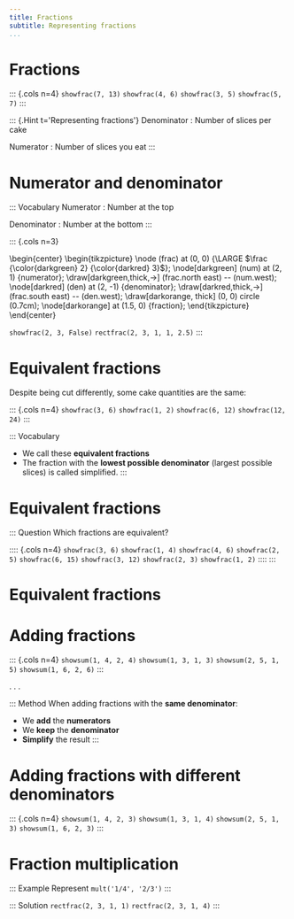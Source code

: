```yaml
---
title: Fractions
subtitle: Representing fractions
...
```


# Fractions

::: {.cols n=4}
`showfrac(7, 13)`
`showfrac(4, 6)`
`showfrac(3, 5)`
`showfrac(5, 7)`
:::

::: {.Hint t='Representing fractions'}
Denominator
: Number of slices per cake

Numerator
: Number of slices you eat
:::

# Numerator and denominator

::: Vocabulary
Numerator
: Number at the top

Denominator
: Number at the bottom
:::

::: {.cols n=3}

\begin{center}
\begin{tikzpicture}
\node (frac) at (0, 0) {\LARGE $\frac {\color{darkgreen} 2} {\color{darkred} 3}$};
\node[darkgreen] (num) at (2, 1) {numerator};
\draw[darkgreen,thick,->] (frac.north east) -- (num.west);
\node[darkred] (den) at (2, -1) {denominator};
\draw[darkred,thick,->] (frac.south east) -- (den.west);
\draw[darkorange, thick] (0, 0) circle (0.7cm);
\node[darkorange] at (1.5, 0) {fraction};
\end{tikzpicture}
\end{center}

`showfrac(2, 3, False)`
`rectfrac(2, 3, 1, 1, 2.5)`
:::

# Equivalent fractions

Despite being cut differently, some cake quantities are the same:

::: {.cols n=4}
`showfrac(3, 6)`
`showfrac(1, 2)`
`showfrac(6, 12)`
`showfrac(12, 24)`
:::

::: Vocabulary
- We call these **equivalent fractions**
- The fraction with the **lowest possible denominator** (largest
  possible slices) is called simplified.
:::

# Equivalent fractions

::: Question
Which fractions are equivalent?

:::: {.cols n=4}
`showfrac(3, 6)`
`showfrac(1, 4)`
`showfrac(4, 6)`
`showfrac(2, 5)`
`showfrac(6, 15)`
`showfrac(3, 12)`
`showfrac(2, 3)`
`showfrac(1, 2)`
::::
:::

# Equivalent fractions

# Adding fractions

::: {.cols n=4}
`showsum(1, 4, 2, 4)`
`showsum(1, 3, 1, 3)`
`showsum(2, 5, 1, 5)`
`showsum(1, 6, 2, 6)`
:::

. . .

::: Method
When adding fractions with the **same denominator**:

- We **add** the **numerators**
- We **keep** the **denominator**
- **Simplify** the result
:::

# Adding fractions with different denominators

::: {.cols n=4}
`showsum(1, 4, 2, 3)`
`showsum(1, 3, 1, 4)`
`showsum(2, 5, 1, 3)`
`showsum(1, 6, 2, 3)`
:::

# Fraction multiplication

::: Example
Represent `mult('1/4', '2/3')`
:::

::: Solution
`rectfrac(2, 3, 1, 1)`
`rectfrac(2, 3, 1, 4)`
:::
